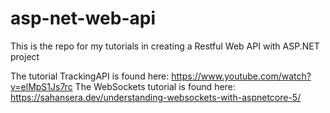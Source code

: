 # asp-net-web-api
This is the repo for my tutorials in creating a Restful Web API with ASP.NET project

The tutorial TrackingAPI is found here: https://www.youtube.com/watch?v=elMpS1Js7rc
The WebSockets tutorial is found here: https://sahansera.dev/understanding-websockets-with-aspnetcore-5/
